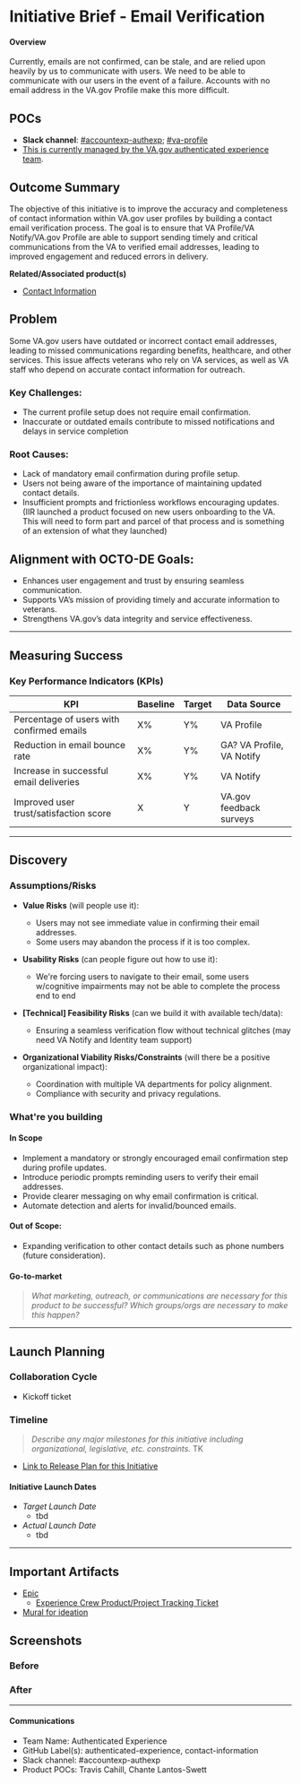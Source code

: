 # Initiative Brief - Email Verification 

#### Overview

Currently, emails are not confirmed, can be stale, and are relied upon heavily by us to communicate with users. We need to be able to communicate with our users in the event of a failure. Accounts with no email address in the VA.gov Profile make this more difficult.


## POCs
- **Slack channel**: [#accountexp-authexp](https://dsva.slack.com/channels/accountexp-authexp); [#va-profile](https://dsva.slack.com/channels/va-profile)
- [This is currently managed by the VA.gov authenticated experience team](https://github.com/department-of-veterans-affairs/va.gov-team/blob/master/products/identity-personalization/README.md).

## Outcome Summary
The objective of this initiative is to improve the accuracy and completeness of contact information within VA.gov user profiles by building a contact email verification process. The goal is to ensure that VA Profile/VA Notify/VA.gov Profile are able to support sending timely and critical communications from the VA to verified email addresses, leading to improved engagement and reduced errors in delivery.

**Related/Associated product(s)**
- [Contact Information](https://github.com/department-of-veterans-affairs/va.gov-team/tree/master/products/identity-personalization/profile/contact-information#readme)
  
## Problem
Some VA.gov users have outdated or incorrect contact email addresses, leading to missed communications regarding benefits, healthcare, and other services. This issue affects veterans who rely on VA services, as well as VA staff who depend on accurate contact information for outreach.

### Key Challenges:

- The current profile setup does not require email confirmation.
- Inaccurate or outdated emails contribute to missed notifications and delays in service completion

### Root Causes:
- Lack of mandatory email confirmation during profile setup.
- Users not being aware of the importance of maintaining updated contact details.
- Insufficient prompts and frictionless workflows encouraging updates. (IIR launched a product focused on new users onboarding to the VA. This will need to form part and parcel of that process and is something of an extension of what they launched)

## Alignment with OCTO-DE Goals:
- Enhances user engagement and trust by ensuring seamless communication.
- Supports VA’s mission of providing timely and accurate information to veterans.
- Strengthens VA.gov’s data integrity and service effectiveness.

---
## Measuring Success

### Key Performance Indicators (KPIs)

| KPI                                       | Baseline | Target | Data Source               |
|-------------------------------------------|----------|--------|---------------------------|
| Percentage of users with confirmed emails | X%       | Y%     | VA Profile                |
| Reduction in email bounce rate            | X%       | Y%     | GA? VA Profile, VA Notify |
| Increase in successful email deliveries   | X%       | Y%     | VA Notify                 |
| Improved user trust/satisfaction score    | X        | Y      | VA.gov feedback surveys   |


---

## Discovery
### Assumptions/Risks

- **Value Risks** (will people use it): 
  - Users may not see immediate value in confirming their email addresses.
  - Some users may abandon the process if it is too complex.
- **Usability Risks** (can people figure out how to use it):
  - We're forcing users to navigate to their email, some users w/cognitive impairments may not be able to complete the process end to end
- **[Technical] Feasibility Risks** (can we build it with available tech/data):
  - Ensuring a seamless verification flow without technical glitches (may need VA Notify and Identity team support)
  
- **Organizational Viability Risks/Constraints** (will there be a positive organizational impact):
  - Coordination with multiple VA departments for policy alignment.
  - Compliance with security and privacy regulations.

### What're you building

#### In Scope

- Implement a mandatory or strongly encouraged email confirmation step during profile updates.
- Introduce periodic prompts reminding users to verify their email addresses.
- Provide clearer messaging on why email confirmation is critical.
- Automate detection and alerts for invalid/bounced emails.

#### Out of Scope:
- Expanding verification to other contact details such as phone numbers (future consideration).

#### Go-to-market 
> *What marketing, outreach, or communications are necessary for this product to be successful? Which groups/orgs are necessary to make this happen?*

--- 

## Launch Planning
### Collaboration Cycle

- Kickoff ticket

### Timeline 
> *Describe any major milestones for this initiative including organizational, legislative, etc. constraints.*
TK
* [Link to Release Plan for this Initiative](https://github.com/department-of-veterans-affairs/va.gov-team/blob/master/platform/product-management/release-plan-template.md)

#### Initiative Launch Dates
- *Target Launch Date*
  - tbd
- *Actual Launch Date* 
  - tbd

---

## Important Artifacts
- [Epic](https://github.com/department-of-veterans-affairs/va.gov-team/issues/104525)
  - [Experience Crew Product/Project Tracking Ticket](https://github.com/department-of-veterans-affairs/digital-experience-products/issues/1252)   
- [Mural for ideation](https://app.mural.co/t/departmentofveteransaffairs9999/m/departmentofveteransaffairs9999/1741604960245/d32c6003ed9134cebe4c30284a1e349177e035f7)
  
   
## Screenshots

### Before

### After

---

#### Communications

- Team Name: Authenticated Experience 
- GitHub Label(s): authenticated-experience, contact-information
- Slack channel: #accountexp-authexp
- Product POCs: Travis Cahill, Chante Lantos-Swett



